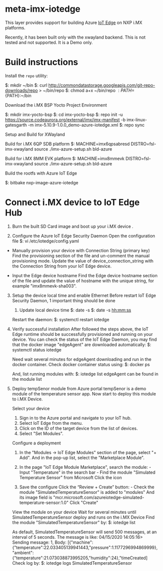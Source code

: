 meta-imx-iotedge
===========

This layer provides support for building Azure [IoT Edge](https://github.com/azure/iotedge)
on NXP i.MX platforms.

Recently, it has been built only with the xwayland backend.
This is not tested and not supported. It is a Demo only.

Build instructions
===========

Install the `repo` utility:

$: mkdir ~/bin
$: curl http://commondatastorage.googleapis.com/git-repo-downloads/repo  > ~/bin/repo
$: chmod a+x ~/bin/repo
$: PATH=${PATH}:~/bin

Download the i.MX BSP Yocto Project Environment

$: mkdir imx-yocto-bsp
$: cd imx-yocto-bsp
$: repo init -u https://source.codeaurora.org/external/imx/imx-manifest -b imx-linux-gatesgarth -m imx-5.10.9-1.0.0_demo-azure-iotedge.xml
$: repo sync

Setup and Build for XWayland

  Build for i.MX 6QP SDB platform
    $: MACHINE=imx6qpsabresd DISTRO=fsl-imx-xwayland source ./imx-azure-setup.sh bld-azure

  Build for i.MX 8MM EVK platform
    $: MACHINE=imx8mmevk DISTRO=fsl-imx-xwayland source ./imx-azure-setup.sh bld-azure

Build the rootfs with Azure IoT Edge

  $: bitbake nxp-image-azure-iotedge

Connect i.MX device to IoT Edge Hub
===========

1. Burn the built SD Card image and boot up your i.MX device .

2. Configure the Azure IoT Edge Security Daemon
   Open the configuration file
   $: vi /etc/iotedge/config.yaml

 - Manually provision your device with Connection String (primary key)
   Find the provisioning section of the file and un-comment the manual provisioning mode.
   Update the value of device_connection_string with the Connection String from your IoT Edge device.

 - Input the Edge device hostname
   Find the Edge device hostname section of the file and update the value of hostname with the unique string, for example "imx8mmevk-sha003".

3. Setup the device local time and enable Ethernet
   Before restart IoT Edge Security Daemon, 1 important thing should be done
   1. Update local device time
   $: date -s <yyyy-mm-dd>
   $: date -s <hh:mm:ss>

   Restart the daemon:
   $: systemctl restart iotedge

4. Verify successful installation
   After followed the steps above, the IoT Edge runtime should be successfully provisioned and running on your device.
   You can check the status of the IoT Edge Daemon, you may find that the docker image "edgeAgent" are downloaded automatically:
   $: systemctl status iotedge

   Need wait several minutes for edgeAgent downloading and run in the docker container.
   Check docker container status using:
   $: docker ps

   And, list running modules with:
   $: iotedge list
   edgeAgent can be found in the module list

5. Deploy tempSenor module from Azure portal
   tempSenor is a demo module of the temperature sensor app. Now start to deploy this module to i.MX Device.

   Select your device
     1. Sign in to the Azure portal and navigate to your IoT hub.
     2. Select IoT Edge from the menu.
     3. Click on the ID of the target device from the list of devices.
     4. Select "Set Modules".

   Configure a deployment
     1. In the "Modules -> IoT Edge Modules" section of the page, select "+ Add".
       And in the pop-up list, select the "Marketplace Module".

     2. In the page "IoT Edge Module Marketplace", search the module:
       - Input "Temperature" in the search bar
       - Find the module "Simulated Temperature Sensor" from Microsoft
       Click the icon

     3. Save the configure
       Click the “Review + Create” button:
       - Check the module "SimulatedTemperatureSensor" is added to "modules"
         And its image field is "mcr.microsoft.com/azureiotedge-simulated-temperature-sensor:1.0"
       Click "Create"

   View the module on your device
     Wait for several minutes until SimulatedTemperatureSensor deploy and runs on the i.MX Device
     Find the module "SimulatedTemperatureSensor" by:
     $: iotedge list

     As default, SimulatedTemperatureSensor will send 500 messages, at an interval of 5 seconds.
     The message is like:
        04/15/2020 14:05:16> Sending message: 1, Body: [{"machine":{"temperature":22.033405139941443,"pressure":1.1177296994869999},"ambient":{"temperature":21.073038873995205,"humidity":24},"timeCreated]
     Check log by:
     $: iotedge logs SimulatedTemperatureSensor
